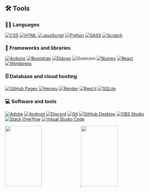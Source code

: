 <!--
**spacewizard66/spacewizard66** is a ✨ _special_ ✨ repository because its `README.md` (this file) appears on your GitHub profile.

Here are some ideas to get you started:

- 🔭 I’m currently working on ...
- 🌱 I’m currently learning ...
- 👯 I’m looking to collaborate on ...
- 🤔 I’m looking for help with ...
- 💬 Ask me about ...
- 📫 How to reach me: ...
- 😄 Pronouns: ...
- ⚡ Fun fact: ...
-->

<!--
<h3 align="center">Welcome to Mason's Profile! <img src="https://media.giphy.com/media/hvRJCLFzcasrR4ia7z/giphy.gif" width="28"> </h3>
-->


<!--
<p align="center"> <img src="https://komarev.com/ghpvc/?username=spacewizard66&label=Profile%20views&color=blueviolet&style=flat" alt="masongalat"/> </p>
-->
<!--
```python
#!/usr/bin/python
# -*- coding: utf-8 -*-

class Information:

    def __init__(self):
        self.role = "Developer"
        self.first_name = "Mason"
        self.last_name = "Galat"

    def say_hello(self):
        print("Hello! Thank you for checking out my profile.")
        
    def email(self):
        print("mason4work@outlook.com")
        
    def portfolio(self):
        print("https://mason-galat-portfolio.herokuapp.com/")
        

me = Information()
me.say_hello()
me.email()
me.portfolio()
```
-->
<!--
<p align="center"> <img src="https://komarev.com/ghpvc/?username=spacewizard66&label=Profile%20views&color=blueviolet&style=flat" alt="masongalat"/> </p>
-->
## 🛠️ Tools

### 👨‍💻 Languages

<p>
    <a href="https://github.com/search?q=user%3spacewizard66+language%3Acss"><img alt="CSS" src="https://img.shields.io/badge/CSS-1572B6.svg?logo=css3&logoColor=white"></a>
    <a href="https://github.com/search?q=user%3spacewizard66+language%3Ahtml"><img alt="HTML" src="https://img.shields.io/badge/HTML-E34F26.svg?logo=html5&logoColor=white"></a>
    <a href="https://github.com/search?q=user%3spacewizard66+language%3Ajavascript"><img alt="JavaScript" src="https://img.shields.io/badge/JavaScript-F7DF1E.svg?logo=javascript&logoColor=black"></a>
    <a href="https://github.com/search?q=user%3spacewizard66+language%3Apython"><img alt="Python" src="https://img.shields.io/badge/Python-14354C.svg?logo=python&logoColor=white"></a>
    <a href="https://github.com/search?q=user%3spacewizard66+language%3Asass"><img alt="SASS" src="https://img.shields.io/badge/Sass-hotpink.svg?logo=SASS&logoColor=white"></a>
    <a href="https://github.com/search?q=user%3spacewizard66+language%3Ascratch"><img alt="Scratch" src="https://img.shields.io/badge/Scratch-4D97FF.svg?logo=scratch&logoColor=white"></a>
</p>

### 🧰 Frameworks and libraries

<p>
    <a href="#"><img alt="Arduino" src="https://img.shields.io/badge/-Arduino-00979D?logo=Arduino&logoColor=white"></a>
    <a href="#"><img alt="Bootstrap" src="https://img.shields.io/badge/Bootstrap-7952B3.svg?logo=bootstrap&logoColor=white"></a>
    <a href="#"><img alt="Django" src="https://img.shields.io/badge/Django-092E20?logo=Django&logoColor=white"></a>
    <a href"#"><img alt="Gunicorn" src="https://img.shields.io/badge/-Gunicorn-499848.svg?logo=gunicorn&logoColor=white"></a>
    <a href="#"><img alt="Numpy" src="https://img.shields.io/badge/Numpy-013243?logo=Numpy&logoColor=white"></a>
    <a href="#"><img alt="React" src="https://img.shields.io/badge/React-20232a.svg?logo=react&logoColor=%2361DAFB"></a>
    <a href="#"><img alt="Wordpress" src="https://img.shields.io/badge/Wordpress-21759B?logo=wordpress&logoColor=white"></a>
</p>

### 🗄️ Database and cloud hosting

<p>
    <a href="#"><img alt="GitHub Pages" src="https://img.shields.io/badge/GitHub%20Pages-327FC7.svg?logo=github&logoColor=white"></a>
    <a href="#"><img alt="Heroku" src="https://img.shields.io/badge/Heroku-430098.svg?logo=heroku&logoColor=white"></a>
    <a href="#"><img alt="Render" src="https://img.shields.io/badge/Render-00979D.svg?logo=render&logoColor=white"></a>
    <a href="#"><img alt="Repl.it" src="https://img.shields.io/badge/Repl.it-0D101E.svg?logo=Replit&logoColor=white"></a>
    <a href="#"><img alt="SQLite" src ="https://img.shields.io/badge/SQLite-07405e.svg?logo=sqlite&logoColor=white"></a>
</p>

### 💻 Software and tools

<p>
    <a href="#"><img alt="Adobe" src="https://img.shields.io/badge/Adobe-FF0000.svg?logo=adobe&logoColor=white"></a>
    <a href="#"><img alt="Android" src="https://img.shields.io/badge/Android-3DDC84?logo=android&logoColor=white"></a>
    <a href="#"><img alt="Discord" src="https://img.shields.io/badge/-Discord-5865F2.svg?logo=discord&logoColor=white"></a>
    <a href="#"><img alt="Git" src="https://img.shields.io/badge/Git-F05033.svg?logo=git&logoColor=white"></a>
    <a href="#"><img alt="GitHub Desktop" src="https://img.shields.io/badge/GitHub%20Desktop-8034A9.svg?logo=github&logoColor=white"></a>
    <a href="#"><img alt="OBS Studio" src="https://img.shields.io/badge/-OBS%20Studio-302E31?logo=obs-studio&logoColor=white"></a>
    <a href="#"><img alt="Stack Overflow" src="https://img.shields.io/badge/-Stack%20Overflow-FE7A16?logo=stack-overflow&logoColor=white"></a>
    <a href="#"><img alt="Visual Studio Code" src="https://img.shields.io/badge/Visual%20Studio%20Code-0078d7.svg?logo=visual-studio-code&logoColor=white"></a>
</p>



<a href="https://github.com/spacewizard66">
  <img height="200px" width="49%" src="https://github-readme-stats.vercel.app/api/top-langs/?username=spacewizard66&theme=highcontrast&layout=compact&line_height=30" />
</a>

<a href="https://github.com/spacewizard66">
  <img height="200px" width="49%" src="https://github-readme-stats.vercel.app/api?username=spacewizard66&show_icons=true&include_all_contributes=true&count_private=true&hide=issues&theme=highcontrast&line_height=40" />
</a>
<!--
<a href="https://github.com/spacewizard66">
  <img height="180em" src="https://github-readme-streak-stats.herokuapp.com/?user=spacewizard66&" />
</a>
-->
